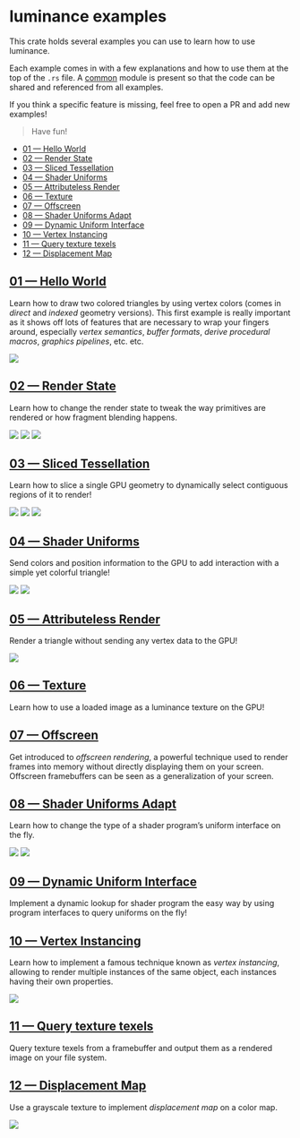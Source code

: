 # luminance examples

This crate holds several examples you can use to learn how to use luminance.

Each example comes in with a few explanations and how to use them at the top of the `.rs` file.
A [common](./src/common/mod.rs) module is present so that the code can be shared and referenced from
all examples.

If you think a specific feature is missing, feel free to open a PR and add new examples!


> Have fun!

<!-- vim-markdown-toc GFM -->

* [01 — Hello World](#01--hello-world)
* [02 — Render State](#02--render-state)
* [03 — Sliced Tessellation](#03--sliced-tessellation)
* [04 — Shader Uniforms](#04--shader-uniforms)
* [05 — Attributeless Render](#05--attributeless-render)
* [06 — Texture](#06--texture)
* [07 — Offscreen](#07--offscreen)
* [08 — Shader Uniforms Adapt](#08--shader-uniforms-adapt)
* [09 — Dynamic Uniform Interface](#09--dynamic-uniform-interface)
* [10 — Vertex Instancing](#10--vertex-instancing)
* [11 — Query texture texels](#11--query-texture-texels)
* [12 — Displacement Map](#12--displacement-map)

<!-- vim-markdown-toc -->

## [01 — Hello World](./src/hello-world.rs)

Learn how to draw two colored triangles by using vertex colors (comes in *direct* and *indexed*
geometry versions). This first example is really important as it shows off lots of features that
are necessary to wrap your fingers around, especially _vertex semantics_, _buffer formats_, _derive
procedural macros_, _graphics pipelines_, etc. etc.

![](../docs/imgs/01-screenshot.png)

## [02 — Render State](./src/render-state.rs)

Learn how to change the render state to tweak the way primitives are rendered or how fragment
blending happens.

![](../docs/imgs/02-screenshot.png)
![](../docs/imgs/02-screenshot-alt.png)
![](../docs/imgs/02-screenshot-alt2.png)

## [03 — Sliced Tessellation](./src/sliced-tess.rs)

Learn how to slice a single GPU geometry to dynamically select contiguous regions of it to render!

![](../docs/imgs/03-screenshot.png)
![](../docs/imgs/03-screenshot-alt.png)
![](../docs/imgs/03-screenshot-alt2.png)

## [04 — Shader Uniforms](./src/shader-uniforms.rs)

Send colors and position information to the GPU to add interaction with a simple yet colorful
triangle!

![](../docs/imgs/04-screenshot.png)
![](../docs/imgs/04-screenshot-alt.png)

## [05 — Attributeless Render](./src/attributeless.rs)

Render a triangle without sending any vertex data to the GPU!

![](../docs/imgs/05-screenshot.png)

## [06 — Texture](./src/texture.rs)

Learn how to use a loaded image as a luminance texture on the GPU!

## [07 — Offscreen](./src/offscreen.rs)

Get introduced to *offscreen rendering*, a powerful technique used to render frames into memory
without directly displaying them on your screen. Offscreen framebuffers can be seen as a
generalization of your screen.

## [08 — Shader Uniforms Adapt](./src/shader-uniforms-adapt.rs)

Learn how to change the type of a shader program’s uniform interface on the fly.

![](../docs/imgs/08-screenshot.png)
![](../docs/imgs/08-screenshot-alt.png)

## [09 — Dynamic Uniform Interface](./src/dynamic-uniform-interface.rs)

Implement a dynamic lookup for shader program the easy way by using program interfaces to query
uniforms on the fly!

## [10 — Vertex Instancing](./src/vertex-instancing.rs)

Learn how to implement a famous technique known as _vertex instancing_, allowing to render multiple
instances of the same object, each instances having their own properties.

![](../docs/imgs/10-screenshot.png)

## [11 — Query texture texels](./src/query-texture-texels.rs)

Query texture texels from a framebuffer and output them as a rendered image on your file system.

## [12 — Displacement Map](./src/displacement-map.rs)

Use a grayscale texture to implement _displacement map_ on a color map.

![](../docs/imgs/displacement_map.gif)
